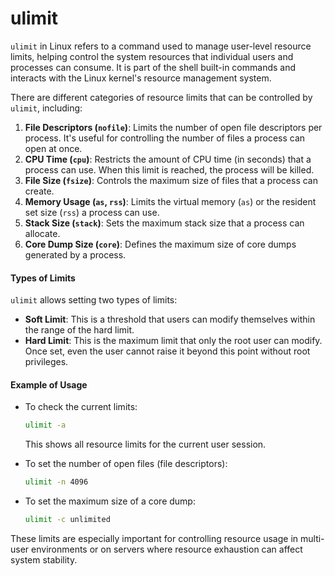 # ulimit

`ulimit` in Linux refers to a command used to manage user-level resource limits, helping control the system resources that individual users and processes can consume. It is part of the shell built-in commands and interacts with the Linux kernel's resource management system.

There are different categories of resource limits that can be controlled by `ulimit`, including:

1. **File Descriptors (`nofile`)**: Limits the number of open file descriptors per process. It's useful for controlling the number of files a process can open at once.
2. **CPU Time (`cpu`)**: Restricts the amount of CPU time (in seconds) that a process can use. When this limit is reached, the process will be killed.
3. **File Size (`fsize`)**: Controls the maximum size of files that a process can create.
4. **Memory Usage (`as`, `rss`)**: Limits the virtual memory (`as`) or the resident set size (`rss`) a process can use.
5. **Stack Size (`stack`)**: Sets the maximum stack size that a process can allocate.
6. **Core Dump Size (`core`)**: Defines the maximum size of core dumps generated by a process.

#### Types of Limits

`ulimit` allows setting two types of limits:

* **Soft Limit**: This is a threshold that users can modify themselves within the range of the hard limit.
* **Hard Limit**: This is the maximum limit that only the root user can modify. Once set, even the user cannot raise it beyond this point without root privileges.

#### Example of Usage

*   To check the current limits:

    ```bash
    ulimit -a
    ```

    This shows all resource limits for the current user session.
*   To set the number of open files (file descriptors):

    ```bash
    ulimit -n 4096
    ```
*   To set the maximum size of a core dump:

    ```bash
    ulimit -c unlimited
    ```

These limits are especially important for controlling resource usage in multi-user environments or on servers where resource exhaustion can affect system stability.
